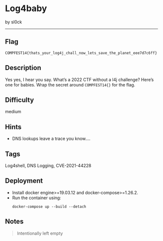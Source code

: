 # Log4baby

by sl0ck

---

## Flag

```
COMPFEST14{thats_your_log4j_chall_now_lets_save_the_planet_eee7d7c6ff}
```

## Description
Yes yes, I hear you say. What’s a 2022 CTF without a l4j challenge? Here’s one for babies.
Wrap the secret around `COMPFEST14{}` for the flag.

## Difficulty
medium

## Hints
* DNS lookups leave a trace you know….

## Tags
Log4shell, DNS Logging, CVE-2021-44228

## Deployment
- Install docker engine>=19.03.12 and docker-compose>=1.26.2.
- Run the container using:
    ```
    docker-compose up --build --detach
    ```

## Notes
> Intentionally left empty